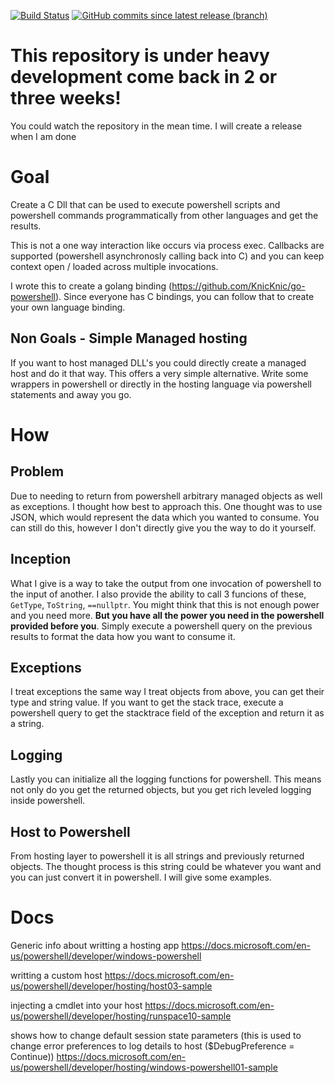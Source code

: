 [![Build Status](https://dev.azure.com/oneeyedelf1/powershell.native/_apis/build/status/KnicKnic.native-powershell?branchName=master)](https://dev.azure.com/oneeyedelf1/powershell.native/_build/latest?definitionId=2&branchName=master)
[![GitHub commits since latest release (branch)](https://img.shields.io/github/commits-since/KnicKnic/native-powershell/latest.svg)](https://github.com/KnicKnic/native-powershell/releases/latest)

# This repository is under heavy development come back in 2 or three weeks!
You could watch the repository in the mean time. I will create a release when I am done

# Goal
Create a C Dll that can be used to execute powershell scripts and powershell commands programmatically from other languages and get the results. 

This is not a one way interaction like occurs via process exec. Callbacks are supported (powershell asynchronosly calling back into C) and you can keep context open / loaded across multiple invocations.

I wrote this to create a golang binding (https://github.com/KnicKnic/go-powershell). Since everyone has C bindings, you can follow that to create your own language binding.

## Non Goals - Simple Managed hosting
If you want to host managed DLL's you could directly create a managed host and do it that way. This offers a very simple alternative. Write some wrappers in powershell or directly in the hosting language via powershell statements and away you go.

# How
## Problem
Due to needing to return from powershell arbitrary managed objects as well as exceptions. I thought how best to approach this. One thought was to use JSON, which would represent the data which you wanted to consume. You can still do this, however I don't directly give you the way to do it yourself. 

## Inception
What I give is a way to take the output from one invocation of powershell to the input of another. I also provide the ability to call 3 funcions of these, `GetType`, `ToString`, `==nullptr`. You might think that this is not enough power and you need more. **But you have all the power you need in the powershell provided before you**. Simply execute a powershell query on the previous results to format the data how you want to consume it.

## Exceptions
I treat exceptions the same way I treat objects from above, you can get their type and string value. If you want to get the stack trace, execute a powershell query to get the stacktrace field of the exception and return it as a string.

## Logging
Lastly you can initialize all the logging functions for powershell. This means not only do you get the returned objects, but you get rich leveled logging inside powershell.

## Host to Powershell
From hosting layer to powershell it is all strings and previously returned objects. The thought process is this string could be whatever you want and you can just convert it in powershell. I will give some examples.


# Docs
Generic info about writting a hosting app
https://docs.microsoft.com/en-us/powershell/developer/windows-powershell

writting a custom host
https://docs.microsoft.com/en-us/powershell/developer/hosting/host03-sample

injecting a cmdlet into your host
https://docs.microsoft.com/en-us/powershell/developer/hosting/runspace10-sample

shows how to change default session state parameters (this is used to change error preferences to log details to host ($DebugPreference = Continue))
https://docs.microsoft.com/en-us/powershell/developer/hosting/windows-powershell01-sample